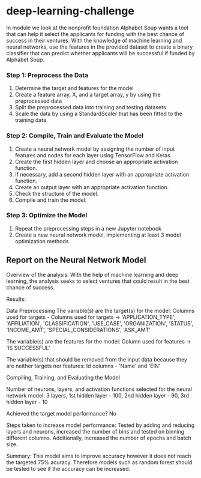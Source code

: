 # deep-learning-challenge

In module we look at the nonprofit foundation Alphabet Soup wants a tool that can help it select the applicants for funding with the best chance of success in their ventures. With the knowledge of machine learning and neural networks, use the features in the provided dataset to create a binary classifier that can predict whether applicants will be successful if funded by Alphabet Soup.

### Step 1: Preprocess the Data
1. Determine the target and features for the model
2. Create a feature array, X, and a target array, y by using the preprocessed data
3. Split the preprocessed data into training and testing datasets
4. Scale the data by using a StandardScaler that has been fitted to the training data

### Step 2: Compile, Train and Evaluate the Model
1. Create a neural network model by assigning the number of input features and nodes for each layer using TensorFlow and Keras.
2. Create the first hidden layer and choose an appropriate activation function.
3. If necessary, add a second hidden layer with an appropriate activation function.
4. Create an output layer with an appropriate activation function.
5. Check the structure of the model.
6. Compile and train the model.

### Step 3: Optimize the Model
1. Repeat the preprocessing steps in a new Jupyter notebook 
2. Create a new neural network model, implementing at least 3 model optimization methods

## Report on the Neural Network Model

Overview of the analysis: With the help of machine learning and deep learning, the analysis seeks to select ventures that could result in the best chance of success. 

Results:

Data Preprocessing
The variable(s) are the target(s) for the model: Columns used for targets - Columns used for targets -> 'APPLICATION_TYPE',	'AFFILIATION', 'CLASSIFICATION',	'USE_CASE', 'ORGANIZATION',	'STATUS',	'INCOME_AMT',	'SPECIAL_CONSIDERATIONS',	'ASK_AMT'

The variable(s) are the features for the model: Column used for features -> 'IS SUCCESSFUL'

The variable(s) that should be removed from the input data because they are neither targets nor features: Id columns - 'Name' and 'EIN'

Compiling, Training, and Evaluating the Model

Number of neurons, layers, and activation functions selected for the neural network model: 
3 layers, 
1st hidden layer - 100,
2nd hidden layer - 90,
3rd  hidden layer - 10

Achieved the target model performance? No

Steps taken to increase model performance: Tested by adding and reducing layers and neurons, increased the number of bins and tested on binning different columns. Additionally, increased the number of epochs and batch size. 

Summary: This model aims to improve accuracy however it does not reach the targeted 75% acuracy. Therefore models such as random forest should be tested to see if the accuracy can be increased.

